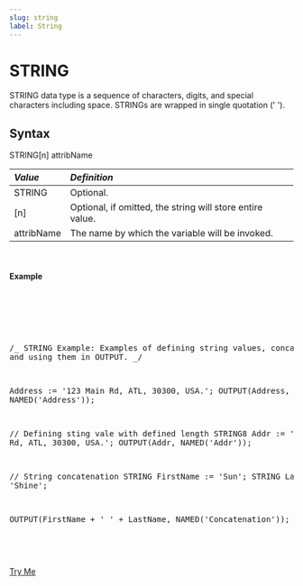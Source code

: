 ```yaml
---
slug: string
label: String
---
```


# STRING

STRING data type is a sequence of characters, digits, and special characters including space. STRINGs are wrapped in single quotation (' ').

## Syntax

<EclCode>
STRING[n] attribName
<EclCode>

| _Value_    | _Definition_                                              |
| :--------- | :-------------------------------------------------------- |
| STRING     | Optional.                                                 |
| [n]        | Optional, if omitted, the string will store entire value. |
| attribName | The name by which the variable will be invoked.           |

<br>

#### Example

</br>
<pre id = 'String_Exp_1'>

<EclCode>

/_
STRING Example:
Examples of defining string values, concatenation, and using them in OUTPUT.
_/

Address := '123 Main Rd, ATL, 30300, USA.';
OUTPUT(Address, NAMED('Address'));

// Defining sting vale with defined length
STRING8 Addr := '123 Main Rd, ATL, 30300, USA.';
OUTPUT(Addr, NAMED('Addr'));

// String concatenation
STRING FirstName := 'Sun';
STRING LastName := 'Shine';

OUTPUT(FirstName + ' ' + LastName, NAMED('Concatenation'));

<EclCode>

</pre>
<a className="trybutton" href="javascript:OpenECLEditor(['String_Exp_1'])"> Try Me </a>

</br>
</br>
<EclCode>
